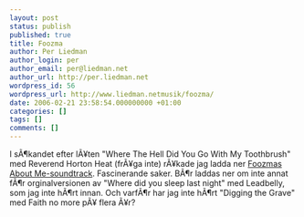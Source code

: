 ```yaml
---
layout: post
status: publish
published: true
title: Foozma
author: Per Liedman
author_login: per
author_email: per@liedman.net
author_url: http://per.liedman.net
wordpress_id: 56
wordpress_url: http://www.liedman.netmusik/foozma/
date: 2006-02-21 23:58:54.000000000 +01:00
categories: []
tags: []
comments: []
---
```

I sÃ¶kandet efter lÃ¥ten "Where The Hell Did You Go With My Toothbrush" med Reverend Horton Heat (frÃ¥ga inte) rÃ¥kade jag ladda ner <a href="http://thepiratebay.org/details.php?id=3401414">Foozmas About Me-soundtrack</a>. Fascinerande saker. BÃ¶r laddas ner om inte annat fÃ¶r orginalversionen av "Where did you sleep last night" med Leadbelly, som jag inte hÃ¶rt innan. Och varfÃ¶r har jag inte hÃ¶rt "Digging the Grave" med Faith no more pÃ¥ flera Ã¥r?

